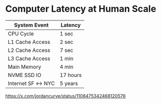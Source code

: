 # Computer Latency at Human Scale

| System Event      | Latency  |
|-------------------|----------|
| CPU Cycle         | 1 sec    |
| L1 Cache Access   | 2 sec    |
| L2 Cache Access   | 7 sec    |
| L3 Cache Access   | 1 min    |
| Main Memory       | 4 min    |
| NVME SSD IO       | 17 hours |
| Internet SF ↔ NYC | 5 years  |

https://x.com/jordancurve/status/1108475342468120576
